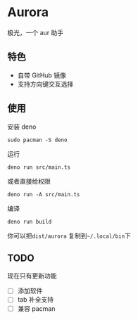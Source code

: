 # Aurora

极光，一个 aur 助手

## 特色

-   自带 GitHub 镜像
-   支持方向键交互选择

## 使用

安装 deno

```shell
sudo pacman -S deno
```

运行

```shell
deno run src/main.ts
```

或者直接给权限

```shell
deno run -A src/main.ts
```

编译

```shell
deno run build
```

你可以把`dist/aurora` 复制到`~/.local/bin`下

## TODO

现在只有更新功能

-   [ ] 添加软件
-   [ ] tab 补全支持
-   [ ] 兼容 pacman
